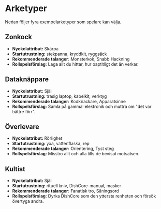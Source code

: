 # Arketyper

Nedan följer fyra exempelarketyper som spelare kan välja.

## Zonkock

- **Nyckelattribut:** Skärpa
- **Startutrustning:** stekpanna, kryddkit, ryggsäck
- **Rekommenderade talanger:** Monsterkok, Snabb Hackning
- **Rollspelsförslag:** Laga allt du hittar, hur oaptitligt det än verkar.

## Dataknäppare

- **Nyckelattribut:** Själ
- **Startutrustning:** trasig laptop, kabelkit, verktyg
- **Rekommenderade talanger:** Kodknackare, Apparatsinne
- **Rollspelsförslag:** Samla på gammal elektronik och muttra om "det var bättre förr".

## Överlevare

- **Nyckelattribut:** Rörlighet
- **Startutrustning:** yxa, vattenflaska, rep
- **Rekommenderade talanger:** Orientering, Tyst steg
- **Rollspelsförslag:** Misstro allt och alla tills de bevisat motsatsen.

## Kultist

- **Nyckelattribut:** Själ
- **Startutrustning:** rituell kniv, DishCore-manual, masker
- **Rekommenderade talanger:** Fanatisk tro, Såningsord
- **Rollspelsförslag:** Dyrka DishCore som den yttersta renheten och försök övertyga andra.
